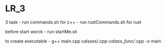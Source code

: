 # LR_3



3 task - run commands.sh for c++
       - run rustCommands.sh for rust
       
before start worck - run startMe.sh

to create executable - g++ main.cpp calsses/*.cpp calass_func/*.cpp -o main
